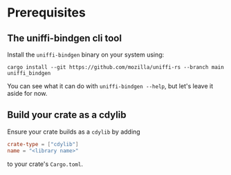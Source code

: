 # Prerequisites

## The uniffi-bindgen cli tool

Install the `uniffi-bindgen` binary on your system using:

<!-- TODO: Use a published version -->
`cargo install --git https://github.com/mozilla/uniffi-rs --branch main uniffi_bindgen`

You can see what it can do with `uniffi-bindgen --help`, but let's leave it aside for now.

## Build your crate as a cdylib

Ensure your crate builds as a `cdylib` by adding
```toml
crate-type = ["cdylib"]
name = "<library name>"
```
to your crate's `Cargo.toml`.
